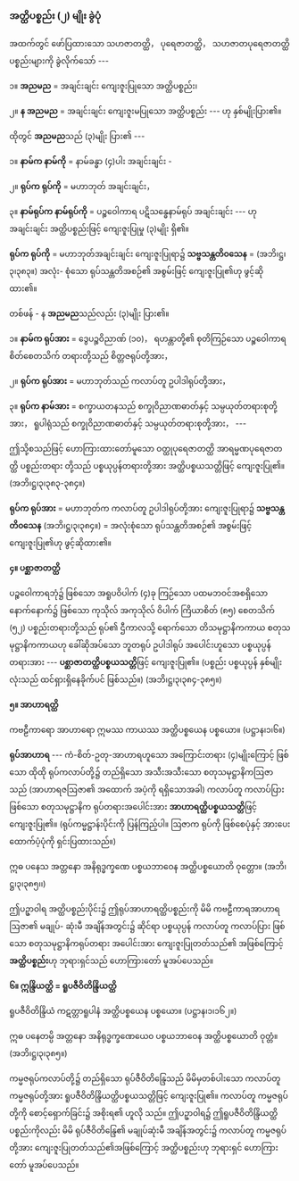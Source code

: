 ### အတ္ထိပစ္စည်း (၂) မျိုး ခွဲပုံ

အထက်တွင် ဖော်ပြထားသော သဟဇာတတ္ထိ， ပုရေဇာတတ္ထိ， သဟဇာတပုရေဇာတတ္ထိ ပစ္စည်းများကို
ခွဲလိုက်သော် ---

၁။ **အညမည** = အချင်းချင်း ကျေးဇူးပြုသော အတ္ထိပစ္စည်း၊

၂။ **န အညမည** = အချင်းချင်း ကျေးဇူးမပြုသော အတ္ထိပစ္စည်း --- ဟု နှစ်မျိုးပြား၏။

ထိုတွင် **အညမည**သည် (၃)မျိုး ပြား၏ ---

၁။ **နာမ်က နာမ်ကို** = နာမ်ခန္ဓာ (၄)ပါး အချင်းချင်း -

၂။ **ရုပ်က ရုပ်ကို** = မဟာဘုတ် အချင်းချင်း，

၃။ **နာမ်ရုပ်က နာမ်ရုပ်ကို** = ပဉ္စဝေါကာရ ပဋိသန္ဓေနာမ်ရုပ် အချင်းချင်း --- ဟု အချင်းချင်း အတ္ထိပစ္စည်းဖြင့်
ကျေးဇူးပြုမှု (၃)မျိုး ရှိ၏။

**ရုပ်က ရုပ်ကို** = မဟာဘုတ်အချင်းချင်း ကျေးဇူးပြုရာ၌ **သဗ္ဗသန္တတိ၀သေန** = (အဘိ၊ဋ္ဌ၊၃၊၃၈၃။) အလုံး-
စုံသော ရုပ်သန္တတိအစဉ်၏ အစွမ်းဖြင့် ကျေးဇူးပြု၏ဟု ဖွင့်ဆိုထား၏။

တစ်ဖန် - န **အညမည**သည်လည်း (၃)မျိုး ပြား၏။

၁။ **နာမ်က ရုပ်အား** = ဒွေပဉ္စဝိညာဏ် (၁၀)， ရဟန္တာတို့၏ စုတိကြဉ်သော ပဉ္စဝေါကာရ စိတ်စေတသိက်
တရားတို့သည် စိတ္တဇရုပ်တို့အား，

၂။ **ရုပ်က ရုပ်အား** = မဟာဘုတ်သည် ကလာပ်တူ ဥပါဒါရုပ်တို့အား，

၃။ **ရုပ်က နာမ်အား** = စက္ခာယတနသည် စက္ခုဝိညာဏဓာတ်နှင့် သမ္ပယုတ်တရားစုတို့အား，
ရူပါရုံသည် စက္ခုဝိညာဏဓာတ်နှင့် သမ္ပယုတ်တရားစုတို့အား， ---

ဤသို့စသည်ဖြင့် ဟောကြားထားတော်မူသော ဝတ္ထုပုရေဇာတတ္ထိ အာရမ္မဏပုရေဇာတတ္ထိ ပစ္စည်းတရား
တို့သည် ပစ္စယုပ္ပန်တရားတို့အား အတ္ထိပစ္စယသတ္တိဖြင့် ကျေးဇူးပြု၏။ (အဘိ၊ဋ္ဌ၊၃၊၃၈၃-၃၈၄။)

**ရုပ်က ရုပ်အား** = မဟာဘုတ်က ကလာပ်တူ ဥပါဒါရုပ်တို့အား ကျေးဇူးပြုရာ၌ **သဗ္ဗသန္တတိ၀သေန**
(အဘိ၊ဋ္ဌ၊၃၊၃၈၄။) = အလုံးစုံသော ရုပ်သန္တတိအစဉ်၏ အစွမ်းဖြင့် ကျေးဇူးပြု၏ဟု ဖွင့်ဆိုထား၏။

**၄။ ပစ္ဆာဇာတတ္ထိ**

ပဉ္စဝေါကာရဘုံ၌ ဖြစ်သော အရူပဝိပါက် (၄)ခု ကြဉ်သော ပထမဘဝင်အစရှိသော နောက်နောက်၌
ဖြစ်သော ကုသိုလ် အကုသိုလ် ဝိပါက် ကြိယာစိတ် (၈၅) စေတသိက် (၅၂) ပစ္စည်းတရားတို့သည် ရုပ်၏
ဌီကာလသို့ ရောက်သော တိသမုဋ္ဌာနိကကာယ စတုသမုဋ္ဌာနိကကာယဟု ခေါ်ဆိုအပ်သော ဘူတရုပ် ဥပါဒါရုပ်
အပေါင်းဟူသော ပစ္စယုပ္ပန်တရားအား --- **ပစ္ဆာဇာတတ္ထိပစ္စယသတ္တိ**ဖြင့် ကျေးဇူးပြု၏။ (ပစ္စည်း ပစ္စယုပ္ပန်
နှစ်မျိုးလုံးသည် ထင်ရှားရှိနေခိုက်ပင် ဖြစ်သည်။) (အဘိ၊ဋ္ဌ၊၃၊၃၈၄-၃၈၅။)

**၅။ အာဟာရတ္ထိ**

ကဗဠီကာရော အာဟာရော ဣမဿ ကာယဿ အတ္ထိပစ္စယေန ပစ္စယော။ (ပဋ္ဌာန၊၁၊၆။)

**ရုပ်အာဟာရ** --- ကံ-စိတ်-ဥတု-အာဟာရဟူသော အကြောင်းတရား (၄)မျိုးကြောင့် ဖြစ်သော ထိုထို
ရုပ်ကလာပ်တို့၌ တည်ရှိသော အသီးအသီးသော စတုသမုဋ္ဌာနိကဩဇာသည် (အာဟာရဇဩဇာ၏ အထောက်
အပံ့ကို ရရှိသောအခါ) ကလာပ်တူ ကလာပ်ပြားဖြစ်သော စတုသမုဋ္ဌာနိက ရုပ်တရားအပေါင်းအား
**အာဟာရတ္ထိပစ္စယသတ္တိ**ဖြင့် ကျေးဇူးပြု၏။ (ရုပ်ကမ္မဋ္ဌာန်းပိုင်းကို ပြန်ကြည့်ပါ။ ဩဇာက ရုပ်ကို ဖြစ်စေပုံနှင့်
အားပေးထောက်ပံ့ပုံကို ရှင်းပြထားသည်။)

ဣဓ ပနေသ အတ္တနော အနိရုဒ္ဓက္ခဏေ ပစ္စယဘာဝေန အတ္ထိပစ္စယောတိ ဝုတ္တော။ (အဘိ၊ဋ္ဌ၊၃၊၃၈၅၊၊)

ဤပဥှာဝါရ အတ္ထိပစ္စည်းပိုင်း၌ ဤရုပ်အာဟာရတ္ထိပစ္စည်းကို မိမိ ကဗဠီကာရအာဟာရဩဇာ၏ မချုပ်-
ဆုံးမီ အချိန်အတွင်း၌ ဆိုင်ရာ ပစ္စယုပ္ပန် ကလာပ်တူ ကလာပ်ပြား ဖြစ်သော စတုသမုဋ္ဌာနိကရုပ်တရား
အပေါင်းအား ကျေးဇူးပြုတတ်သည်၏ အဖြစ်ကြောင့် **အတ္ထိပစ္စည်း**ဟု ဘုရားရှင်သည် ဟောကြားတော်
မူအပ်ပေသည်။

**၆။ ဣန္ဒြိယတ္ထိ = ရူပဇီဝိတိန္ဒြိယတ္ထိ**

ရူပဇီဝိတိန္ဒြိယံ ကဋတ္တာရူပါနံ အတ္ထိပစ္စယေန ပစ္စယော။ (ပဋ္ဌာန၊၁၊၁၆၂။)

ဣဓ ပနေတမ္ပိ အတ္တနော အနိရုဒ္ဓက္ခဏေယေ၀ ပစ္စယဘာဝေန အတ္ထိပစ္စယောတိ ဝုတ္တံ။
<r>(အဘိ၊ဋ္ဌ၊၃၊၃၈၅။)</r>

ကမ္မဇရုပ်ကလာပ်တို့၌ တည်ရှိသော ရုပ်ဇီဝိတိန္ဒြေသည် မိမိမှတစ်ပါးသော ကလာပ်တူ ကမ္မဇရုပ်တို့အား
ရူပဇီဝိတိန္ဒြိယတ္ထိပစ္စယသတ္တိဖြင့် ကျေးဇူးပြု၏။ ကလာပ်တူ ကမ္မဇရုပ်တို့ကို စောင့်ရှောက်ခြင်း၌ အစိုးရ၏ ဟူလို
သည်။ ဤပဥှာဝါရ၌ ဤရူပဇီဝိတိန္ဒြိယတ္ထိပစ္စည်းကိုလည်း မိမိ ရုပ်ဇီဝိတိန္ဒြေ၏ မချုပ်ဆုံးမီ အချိန်အတွင်း၌
ကလာပ်တူ ကမ္မဇရုပ်တို့အား ကျေးဇူးပြုတတ်သည်၏အဖြစ်ကြောင့် အတ္ထိပစ္စည်းဟု ဘုရားရှင် ဟောကြားတော်
မူအပ်ပေသည်။

